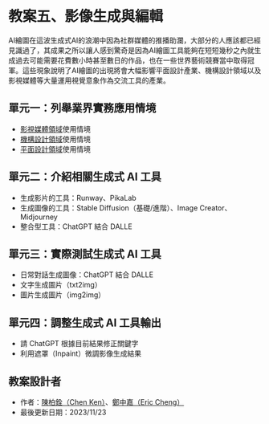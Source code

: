 # 教案五、影像生成與編輯
AI繪圖在這波生成式AI的浪潮中因為社群媒體的推播助瀾，大部分的人應該都已經見識過了，其成果之所以讓人感到驚奇是因為AI繪圖工具能夠在短短幾秒之內就生成過去可能需要花費數小時甚至數日的作品，也在一些世界藝術競賽當中取得冠軍。這些現象說明了AI繪圖的出現將會大幅影響平面設計產業、機構設計領域以及影視媒體等大量運用視覺意象作為交流工具的產業。

## 單元一：列舉業界實務應用情境
* [影視媒體領域](https://zh.wikipedia.org/zh-tw/%E5%A4%A7%E7%9C%BE%E5%AA%92%E9%AB%94)使用情境
* [機構設計領域](https://zh.wikipedia.org/zh-tw/%E6%9C%BA%E6%A2%B0%E8%AE%BE%E8%AE%A1)使用情境
* [平面設計領域](https://zh.wikipedia.org/zh-tw/%E5%B9%B3%E9%9D%A2%E8%AE%BE%E8%AE%A1)使用情境

## 單元二：介紹相關生成式 AI 工具
* 生成影片的工具：Runway、PikaLab
* 生成圖像的工具：Stable Diffusion（基礎/進階）、Image Creator、Midjourney
* 整合型工具：ChatGPT 結合 DALLE

## 單元三：實際測試生成式 AI 工具
* 日常對話生成圖像：ChatGPT 結合 DALLE
* 文字生成圖片（txt2img）
* 圖片生成圖片（img2img）

## 單元四：調整生成式 AI 工具輸出
* 請 ChatGPT 根據目前結果修正關鍵字
* 利用遮罩（Inpaint）微調影像生成結果

## 教案設計者
 - 作者：[陳柏銓（Chen Ken）](https://www.linkedin.com/in/pochuanchen/)、[鄭中嘉（Eric Cheng）](https://www.linkedin.com/in/eric-cheng-ai-free-team/)
 - 最後更新日期：2023/11/23